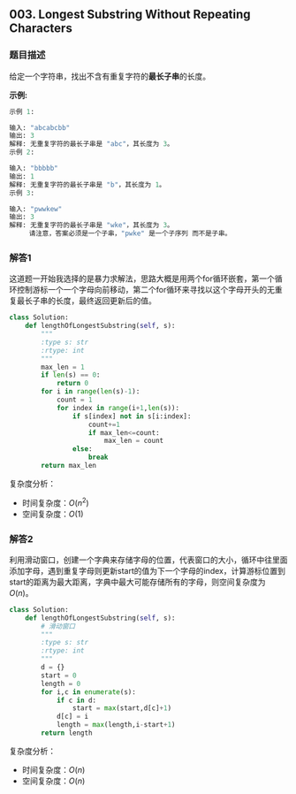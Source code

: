 ## 003. Longest Substring Without Repeating Characters

### 题目描述

给定一个字符串，找出不含有重复字符的**最长子串**的长度。

**示例:**

```python
示例 1:

输入: "abcabcbb"
输出: 3 
解释: 无重复字符的最长子串是 "abc"，其长度为 3。
示例 2:

输入: "bbbbb"
输出: 1
解释: 无重复字符的最长子串是 "b"，其长度为 1。
示例 3:

输入: "pwwkew"
输出: 3
解释: 无重复字符的最长子串是 "wke"，其长度为 3。
     请注意，答案必须是一个子串，"pwke" 是一个子序列 而不是子串。
```

### 解答1

​	这道题一开始我选择的是暴力求解法，思路大概是用两个for循环嵌套，第一个循环控制游标一个一个字母向前移动，第二个for循环来寻找以这个字母开头的无重复最长子串的长度，最终返回更新后的值。

```python
class Solution:
    def lengthOfLongestSubstring(self, s):
        """
        :type s: str
        :rtype: int
        """
        max_len = 1
        if len(s) == 0:
            return 0
        for i in range(len(s)-1):
            count = 1
            for index in range(i+1,len(s)):
                if s[index] not in s[i:index]:
                    count+=1
                    if max_len<=count:
                        max_len = count
                else:
                    break
        return max_len
```

复杂度分析：

- 时间复杂度：$O(n^2)$
- 空间复杂度：$O(1)$



### 解答2

​	利用滑动窗口，创建一个字典来存储字母的位置，代表窗口的大小，循环中往里面添加字母，遇到重复字母则更新start的值为下一个字母的index，计算游标位置到start的距离为最大距离，字典中最大可能存储所有的字母，则空间复杂度为$O(n)$。

```python
class Solution:
    def lengthOfLongestSubstring(self, s):
        # 滑动窗口
        """
        :type s: str
        :rtype: int
        """
        d = {}
        start = 0
        length = 0
        for i,c in enumerate(s):
            if c in d:
                start = max(start,d[c]+1)
            d[c] = i
            length = max(length,i-start+1)
        return length
```

复杂度分析：

- 时间复杂度：$O(n)$
- 空间复杂度：$O(n)$


